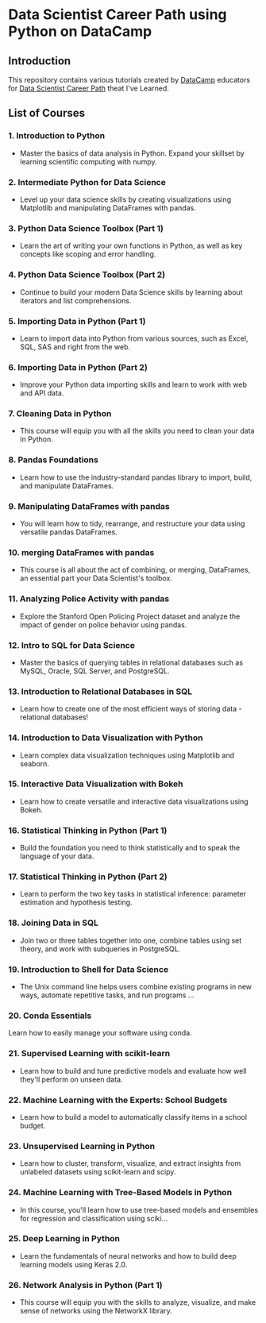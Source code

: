 # Data Scientist Career Path using Python on DataCamp
## Introduction
This repository contains various tutorials created by [DataCamp](DataCamp) educators for [Data Scientist Career Path](https://www.datacamp.com/tracks/data-scientist-with-python) theat I've Learned.

## List of Courses

### 1. Introduction to Python
- Master the basics of data analysis in Python. Expand your skillset by learning scientific computing with numpy.
### 2. Intermediate Python for Data Science
- Level up your data science skills by creating visualizations using Matplotlib and manipulating DataFrames with pandas.
### 3. Python Data Science Toolbox (Part 1)
- Learn the art of writing your own functions in Python, as well as key concepts like scoping and error handling.
### 4. Python Data Science Toolbox (Part 2)
- Continue to build your modern Data Science skills by learning about iterators and list comprehensions.
### 5. Importing Data in Python (Part 1)
- Learn to import data into Python from various sources, such as Excel, SQL, SAS and right from the web.
### 6. Importing Data in Python (Part 2)
- Improve your Python data importing skills and learn to work with web and API data.
### 7. Cleaning Data in Python
- This course will equip you with all the skills you need to clean your data in Python.
### 8. Pandas Foundations
- Learn how to use the industry-standard pandas library to import, build, and manipulate DataFrames.
### 9. Manipulating DataFrames with pandas
- You will learn how to tidy, rearrange, and restructure your data using versatile pandas DataFrames.
### 10. merging DataFrames with pandas
- This course is all about the act of combining, or merging, DataFrames, an essential part your Data Scientist's toolbox.
### 11. Analyzing Police Activity with pandas
- Explore the Stanford Open Policing Project dataset and analyze the impact of gender on police behavior using pandas.
### 12. Intro to SQL for Data Science
- Master the basics of querying tables in relational databases such as MySQL, Oracle, SQL Server, and PostgreSQL.
### 13. Introduction to Relational Databases in SQL
- Learn how to create one of the most efficient ways of storing data - relational databases!
### 14. Introduction to Data Visualization with Python
- Learn complex data visualization techniques using Matplotlib and seaborn.
### 15. Interactive Data Visualization with Bokeh
- Learn how to create versatile and interactive data visualizations using Bokeh.
### 16. Statistical Thinking in Python (Part 1)
- Build the foundation you need to think statistically and to speak the language of your data.
### 17. Statistical Thinking in Python (Part 2)
- Learn to perform the two key tasks in statistical inference: parameter estimation and hypothesis testing.
### 18. Joining Data in SQL
- Join two or three tables together into one, combine tables using set theory, and work with subqueries in PostgreSQL.
### 19. Introduction to Shell for Data Science
- The Unix command line helps users combine existing programs in new ways, automate repetitive tasks, and run programs ...
### 20. Conda Essentials
Learn how to easily manage your software using conda.
### 21. Supervised Learning with scikit-learn
- Learn how to build and tune predictive models and evaluate how well they'll perform on unseen data.
### 22. Machine Learning with the Experts: School Budgets
- Learn how to build a model to automatically classify items in a school budget.
### 23. Unsupervised Learning in Python
- Learn how to cluster, transform, visualize, and extract insights from unlabeled datasets using scikit-learn and scipy.
### 24. Machine Learning with Tree-Based Models in Python
- In this course, you'll learn how to use tree-based models and ensembles for regression and classification using sciki...
### 25. Deep Learning in Python
- Learn the fundamentals of neural networks and how to build deep learning models using Keras 2.0.
### 26. Network Analysis in Python (Part 1)
- This course will equip you with the skills to analyze, visualize, and make sense of networks using the NetworkX library.
